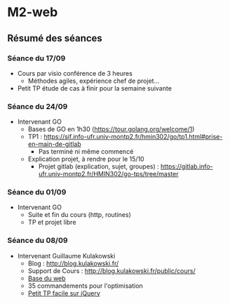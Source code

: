 # M2-web

## Résumé des séances

### Séance du 17/09
- Cours par visio conférence de 3 heures
  - Méthodes agiles, expérience chef de projet...
- Petit TP étude de cas à finir pour la semaine suivante

### Séance du 24/09
- Intervenant GO
  - Bases de GO en 1h30 (https://tour.golang.org/welcome/1)
  - TP1 : https://sif.info-ufr.univ-montp2.fr/hmin302/go/tp1.html#prise-en-main-de-gitlab
    - Pas terminé ni même commencé
  - Explication projet, à rendre pour le 15/10
    - Projet gitlab (explication, sujet, groupes) : https://gitlab.info-ufr.univ-montp2.fr/HMIN302/go-tps/tree/master

### Séance du 01/09
- Intervenant GO
  - Suite et fin du cours (http, routines)
  - TP et projet libre

### Séance du 08/09
- Intervenant Guillaume Kulakowski
  - Blog : http://blog.kulakowski.fr/
  - Support de Cours : http://blog.kulakowski.fr/public/cours/
  - [Base du web](http://blog.kulakowski.fr/public/cours/um2/2015-2016/1%20-%20Les%20bases%20du%20web/Les%20bases%20du%20Web.pdf)
  - 35 commandements pour l'optimisation
  - [Petit TP facile sur jQuery](http://blog.kulakowski.fr/public/cours/um2/2015-2016/1%20-%20Les%20bases%20du%20web/TP%20n%c2%b01.tar.gz)
